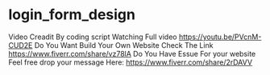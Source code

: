 # login_form_design
Video Creadit  By coding script Watching Full video https://youtu.be/PVcnM-CUD2E
Do You Want Build Your Own Website Check The Link https://www.fiverr.com/share/vz78lA
Do You Have Essue For your website Feel free drop your message Here: https://www.fiverr.com/share/2rDAVV
